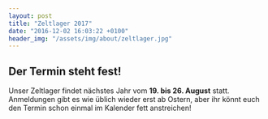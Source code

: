 ```yaml
---
layout: post
title: "Zeltlager 2017"
date: "2016-12-02 16:03:22 +0100"
header_img: "/assets/img/about/zeltlager.jpg"
---
```


## Der Termin steht fest!

Unser Zeltlager findet nächstes Jahr vom **19. bis 26. August** statt.   
Anmeldungen gibt es wie üblich wieder erst ab Ostern, aber ihr könnt euch den Termin schon einmal im Kalender fett anstreichen!
